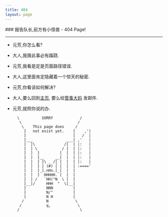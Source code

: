 ```yaml
---
title: 404 
layout: page
---
```


<article class="listing fn-clear"> 
### 报告队长,前方有小怪兽  - 404 Page!

---

+ 元芳,你怎么看?
+ 大人,我猜此事必有蹊跷. 
+ 元芳,我看是定是页面路径错误. 
+ 大人,这里面肯定隐藏着一个惊天的秘密. 
+ 元芳,你看该如何解决?
+ 大人,要么回到[主页](/), 要么给[管事大妈](mailto:zoomquiet+gdg@ijinshan.com) 发邮件. 
+ 元芳,就照你说的办. 


        \          SORRY            /
         \                         /
          \    This page does     /
           ]   not exist yet.    [    ,'|
           ]                     [   /  |
           ]___               ___[ ,'   |
           ]  ]\             /[  [ |:   |
           ]  ] \           / [  [ |:   |
           ]  ]  ]         [  [  [ |:   |
           ]  ]  ]__     __[  [  [ |:   |
           ]  ]  ] ]\ _ /[ [  [  [ |:   |
           ]  ]  ] ] (#) [ [  [  [ :===='
           ]  ]  ]_].nHn.[_[  [  [
           ]  ]  ]  HHHHH. [  [  [
           ]  ] /   `HH("N  \ [  [
           ]__]/     HHH  "  \[__[
           ]         NNN         [
           ]         N/"         [
           ]         N H         [
          /          N            \
         /           q,            \
        /                           \

</article>



